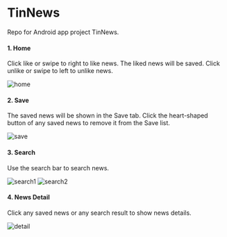 # TinNews
Repo for Android app project TinNews.

#### 1. Home
Click like or swipe to right to like news. The liked news will be saved.
Click unlike or swipe to left to unlike news. 

![home](images/home.PNG)

#### 2. Save
The saved news will be shown in the Save tab. Click the heart-shaped button of any saved news to remove it from the Save list.

![save](images/saved_news.PNG)

#### 3. Search
Use the search bar to search news. 

![search1](images/search.PNG)
![search2](images/search2.PNG)

#### 4. News Detail
Click any saved news or any search result to show news details.

![detail](images/news_detail.PNG)